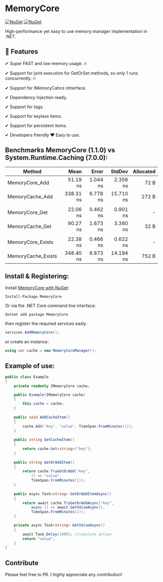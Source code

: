 ﻿# MemoryCore

[![NuGet](https://img.shields.io/nuget/dt/MemoryCore.svg)](https://www.nuget.org/packages/MemoryCore) 
[![NuGet](https://img.shields.io/nuget/vpre/MemoryCore.svg)](https://www.nuget.org/packages/MemoryCore)

High-performance yet easy to use memory manager implementation in .NET.

## 🚀 Features
✔ Super FAST and low memory usage. 🔥

✔ Support for joint execution for GetOrSet methods, so only 1 runs concurrently. 🔥

✔ Support for IMemoryCahce intrerface.

✔ Dependency Injection ready.

✔ Support for tags.

✔ Support for keyless items.

✔ Support for persistent items.

✔ Developers friendly ❤️ Easy to use.

## Benchmarks MemoryCore (1.1.0) vs System.Runtime.Caching (7.0.0):

|             Method |      Mean |    Error |    StdDev | Allocated |
|------------------- |----------:|---------:|----------:|----------:|
|     MemoryCore_Add |  51.19 ns | 1.044 ns |  2.356 ns |      72 B |
|    MemoryCache_Add | 338.31 ns | 6.778 ns | 15.710 ns |     272 B |
|                                                                   |
|     MemoryCore_Get |  22.06 ns | 0.462 ns |  0.901 ns |         - |
|    MemoryCache_Get |  90.27 ns | 1.673 ns |  3.380 ns |      32 B |
|                                                                   |
|  MemoryCore_Exists |  22.38 ns | 0.466 ns |  0.622 ns |         - |
| MemoryCache_Exists | 348.40 ns | 6.873 ns | 14.194 ns |     752 B |

## Install & Registering:

Install [MemoryCore with NuGet](https://www.nuget.org/packages/MemoryCore):

    Install-Package MemoryCore
    
Or via the .NET Core command line interface:

    dotnet add package MemoryCore
    
then register the required services easly:

```csharp
services.AddMemoryCore();
```

or create an instance:

```csharp
using var cache = new MemoryCoreManager();
```

## Example of use:

```csharp
public class Example
{
    private readonly IMemoryCore cache;

    public Example(IMemoryCore cache)
    {
        this.cache = cache;
    }
    
    public void AddCacheItem()
    {
        cache.Add("key", "value", TimeSpan.FromMinutes(1));
    }
    
    public string GetCacheItem()
    {
        return cache.Get<string>("key");
    }    
    
    public string GetOrAddItem()
    {
        return cache.TryGetOrAdd("key", 
		    () => "value", 
		    TimeSpan.FromMinutes(1));
    }
    
    public async Task<string> GetOrAddItemAsync()
    {
        return await cache.TryGetOrAddAsync("key", 
		    async () => await GetValueAsync(), 
		    TimeSpan.FromMinutes(1));
    }

    private async Task<string> GetValueAsync()
    {
        await Task.Delay(1000); //simulate action
        return "value";
    }
}
```

## Contribute
Please feel free to PR. I highly appreciate any contribution!
